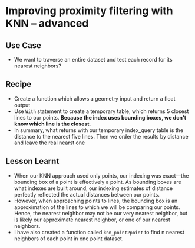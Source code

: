 # Improving proximity filtering with KNN – advanced
## Use Case
* We want to traverse an entire dataset and test each record for its nearest neighbors?

## Recipe
* Create a function which allows a geometry input and return a float output 
* Use `With` statement to create a temporary table, which returns 5 closest lines to our points. **Because the index uses bounding boxes, we don't know which line is the closest**.
* In summary, what returns with our temporary index_query table is the distance to the nearest five lines. Then we order the results by distance and leave the real nearst one


## Lesson Learnt
* When our KNN approach used only points, our indexing was exact—the bounding box of a point is effectively a point. As bounding boxes are what indexes are built around, our indexing estimates of distance perfectly reflected the actual distances between our points.
* However, when approaching points to lines, the bounding box is an approximation of the lines to which we will be comparing our points. Hence, the nearest neighbor may not be our very nearest neighbor, but is likely our approximate nearest neighbor, or one of our nearest neighbors.
* I have also created a function called `knn_point2point` to find n nearest neighbors of each point in one point dataset.


